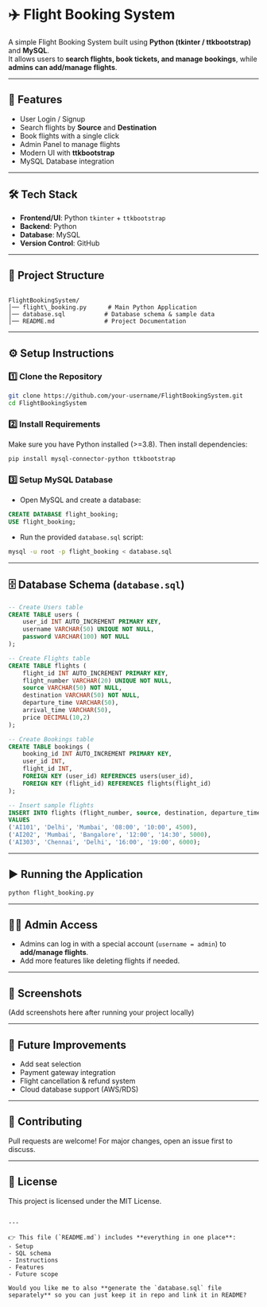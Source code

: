 
# ✈️ Flight Booking System

A simple Flight Booking System built using **Python (tkinter / ttkbootstrap)** and **MySQL**.  
It allows users to **search flights, book tickets, and manage bookings**, while **admins can add/manage flights**.

---

## 🚀 Features
- User Login / Signup
- Search flights by **Source** and **Destination**
- Book flights with a single click
- Admin Panel to manage flights
- Modern UI with **ttkbootstrap**
- MySQL Database integration

---

## 🛠️ Tech Stack
- **Frontend/UI**: Python `tkinter` + `ttkbootstrap`
- **Backend**: Python
- **Database**: MySQL
- **Version Control**: GitHub

---

## 📂 Project Structure
```

FlightBookingSystem/
│── flight\_booking.py      # Main Python Application
│── database.sql           # Database schema & sample data
│── README.md              # Project Documentation

````

---

## ⚙️ Setup Instructions

### 1️⃣ Clone the Repository
```bash
git clone https://github.com/your-username/FlightBookingSystem.git
cd FlightBookingSystem
````

### 2️⃣ Install Requirements

Make sure you have Python installed (>=3.8). Then install dependencies:

```bash
pip install mysql-connector-python ttkbootstrap
```

### 3️⃣ Setup MySQL Database

* Open MySQL and create a database:

```sql
CREATE DATABASE flight_booking;
USE flight_booking;
```

* Run the provided `database.sql` script:

```bash
mysql -u root -p flight_booking < database.sql
```

---

## 🗄️ Database Schema (`database.sql`)

```sql
-- Create Users table
CREATE TABLE users (
    user_id INT AUTO_INCREMENT PRIMARY KEY,
    username VARCHAR(50) UNIQUE NOT NULL,
    password VARCHAR(100) NOT NULL
);

-- Create Flights table
CREATE TABLE flights (
    flight_id INT AUTO_INCREMENT PRIMARY KEY,
    flight_number VARCHAR(20) UNIQUE NOT NULL,
    source VARCHAR(50) NOT NULL,
    destination VARCHAR(50) NOT NULL,
    departure_time VARCHAR(50),
    arrival_time VARCHAR(50),
    price DECIMAL(10,2)
);

-- Create Bookings table
CREATE TABLE bookings (
    booking_id INT AUTO_INCREMENT PRIMARY KEY,
    user_id INT,
    flight_id INT,
    FOREIGN KEY (user_id) REFERENCES users(user_id),
    FOREIGN KEY (flight_id) REFERENCES flights(flight_id)
);

-- Insert sample flights
INSERT INTO flights (flight_number, source, destination, departure_time, arrival_time, price)
VALUES
('AI101', 'Delhi', 'Mumbai', '08:00', '10:00', 4500),
('AI202', 'Mumbai', 'Bangalore', '12:00', '14:30', 5000),
('AI303', 'Chennai', 'Delhi', '16:00', '19:00', 6000);
```

---

## ▶️ Running the Application

```bash
python flight_booking.py
```

---

## 👨‍💻 Admin Access

* Admins can log in with a special account (`username = admin`) to **add/manage flights**.
* Add more features like deleting flights if needed.

---

## 📸 Screenshots

(Add screenshots here after running your project locally)

---

## 📌 Future Improvements

* Add seat selection
* Payment gateway integration
* Flight cancellation & refund system
* Cloud database support (AWS/RDS)

---

## 🤝 Contributing

Pull requests are welcome! For major changes, open an issue first to discuss.

---

## 📜 License

This project is licensed under the MIT License.

```

---

👉 This file (`README.md`) includes **everything in one place**:  
- Setup  
- SQL schema  
- Instructions  
- Features  
- Future scope  

Would you like me to also **generate the `database.sql` file separately** so you can just keep it in repo and link it in README?
```
